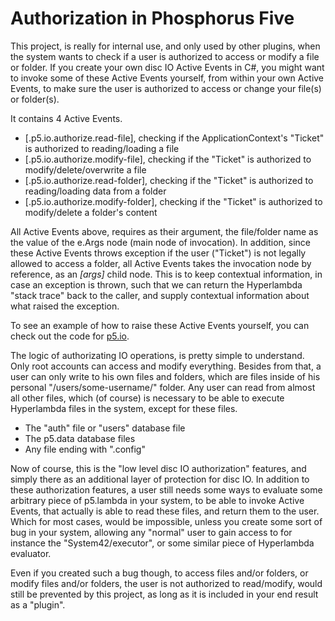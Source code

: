 Authorization in Phosphorus Five
===============

This project, is really for internal use, and only used by other plugins, when the system wants to check if a user is authorized
to access or modify a file or folder. If you create your own disc IO Active Events in C#, you might want to invoke some of these
Active Events yourself, from within your own Active Events, to make sure the user is authorized to access or change your file(s)
or folder(s).

It contains 4 Active Events.

* [.p5.io.authorize.read-file], checking if the ApplicationContext's "Ticket" is authorized to reading/loading a file
* [.p5.io.authorize.modify-file], checking if the "Ticket" is authorized to modify/delete/overwrite a file
* [.p5.io.authorize.read-folder], checking if the "Ticket" is authorized to reading/loading data from a folder
* [.p5.io.authorize.modify-folder], checking if the "Ticket" is authorized to modify/delete a folder's content

All Active Events above, requires as their argument, the file/folder name as the value of the e.Args node (main node of invocation). In addition, since these
Active Events throws exception if the user ("Ticket") is not legally allowed to access a folder, all Active Events takes the invocation node by reference,
as an *[args]* child node. This is to keep contextual information, in case an exception is thrown, such that we can return the Hyperlambda "stack trace"
back to the caller, and supply contextual information about what raised the exception.

To see an example of how to raise these Active Events yourself, you can check out the code for [p5.io](/plugins/p5.io/).

The logic of authorizating IO operations, is pretty simple to understand. Only root accounts can access and modify everything. Besides from that, a
user can only write to his own files and folders, which are files inside of his personal "/users/some-username/" folder. Any user can read from almost
all other files, which (of course) is necessary to be able to execute Hyperlambda files in the system, except for these files.

* The "auth" file or "users" database file
* The p5.data database files
* Any file ending with ".config"

Now of course, this is the "low level disc IO authorization" features, and simply there as an additional layer of protection for disc IO. In addition
to these authorization features, a user still needs some ways to evaluate some arbitrary piece of p5.lambda in your system, to be able to invoke Active
Events, that actually is able to read these files, and return them to the user. Which for most cases, would be impossible, unless you create some sort
of bug in your system, allowing any "normal" user to gain access to for instance the "System42/executor", or some similar piece of Hyperlambda evaluator.

Even if you created such a bug though, to access files and/or folders, or modify files and/or folders, the user is not authorized to read/modify,
would still be prevented by this project, as long as it is included in your end result as a "plugin".



